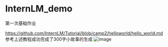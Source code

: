 # InternLM_demo
第一次基础作业

https://github.com/InternLM/Tutorial/blob/camp2/helloworld/hello_world.md
参考上述教程成功完成了300字小故事的生成
![image](https://github.com/lyhcreate/InternLM_demo/assets/93357834/b885a8b9-14b5-435f-813c-1d0b0b401939)
